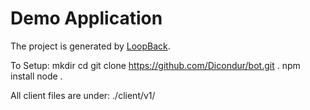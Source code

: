 # Demo Application

The project is generated by [LoopBack](http://loopback.io).

To Setup:
mkdir <ANYFOLDER>
cd <ANYFOLDER>
git clone https://github.com/Dicondur/bot.git .
npm install
node .

All client files are under:
./client/v1/


